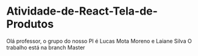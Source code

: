 # Atividade-de-React-Tela-de-Produtos
Olá professor, o grupo do nosso PI é Lucas Mota Moreno e Laiane Silva
O trabalho está na branch Master
